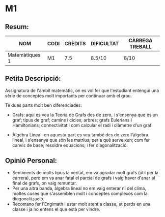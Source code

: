 # M1
## Resum:
| NOM | CODI | CRÈDITS | DIFICULTAT | CÀRREGA TREBALL | 
| --- | ---- | ------- | -----------| --------------- |
| Matemàtiques 1 | M1 |   7.5   |    8.5/10    |       8/10      | 

## Petita Descripció:
Assignatura de l'àmbit matemàtic, on es vol fer que l'estudiant entengui una sèrie de conceptes molt importants per continuar amb el grau.

Té dues parts molt ben diferenciades: 

- Grafs: aquí es veu la Teoria de Grafs des de zero, i s'ensenya que és un graf; tipus de graf; camins i cicles; arbres; grafs Eulerians i Hamiltonians; connectivitat i com calcular el radi i diàmetre d'un graf. <br>

- Àlgebra Lineal: en aquesta part es veu també des de zero l'àlgebra lineal, i s'ensenya que són les matrius; per a què serveixen; com fer canvis de base; resoldre equacions; i fer diagonalització. 

## Opinió Personal:
- Sentiments de molts tipus la veritat, em va agradar molt grafs (útil per la carrera), però em va anar fatal el parcial de grafs i vaig haver d'anar al final de grafs, on vaig remuntar.
- Per una altra banda, àlgebra lineal no em vaig enterar ni del clima, moltes coses que s'assemblen molt i conceptes complexos com la diagonalització.
- Recomano fer l'Engimath i estar molt atent a classe, et perds en una classe i ja no entens el que està per vindre. 
